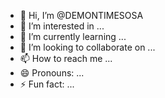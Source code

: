 - 👋 Hi, I’m @DEMONTIMESOSA
- 👀 I’m interested in ...
- 🌱 I’m currently learning ...
- 💞️ I’m looking to collaborate on ...
- 📫 How to reach me ...
- 😄 Pronouns: ...
- ⚡ Fun fact: ...

<!---
DEMONTIMESOSA/DEMONTIMESOSA is a ✨ special ✨ repository because its `README.md` (this file) appears on your GitHub profile.
You can click the Preview link to take a look at your changes.
--->
